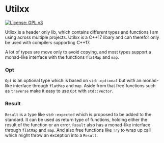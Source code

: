 # Utilxx
[![License: GPL v3](https://img.shields.io/badge/License-GPL%20v3-blue.svg)](https://www.gnu.org/licenses/gpl-3.0)

Utlixx is a header only lib, which contains different types and functions I am using across multiple projects.
Utilxx is a C++17 libary and can therefor only be used with compilers supporting C++17.

A lot of types are move only to avoid copying, and most types support a monad-like interface with the functions
`flatMap` and `map`.

### Opt
`Opt` is an optional type which is based on `std::optional` but with an monad-like interface through
`flatMap` and `map`. Aside from that free functions such as `traverse` make it easy to use `Opt`
with `std::vector`.

### Result
`Result` is a type like `std::expected` which is proposed to be added to the standard. It can be used as return type of functions, holding either the result of the function or an error. `Result` also has a monad-like interface through
`flatMap` and `map`. And also free functions like `Try` to wrap up call which might throw an exception into a `Result`.
